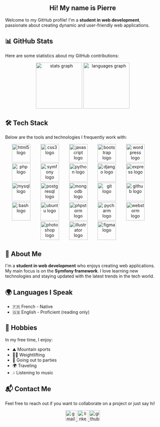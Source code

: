<h2 align="center">Hi! My name is Pierre</h2>

Welcome to my GitHub profile! I'm a **student in web development**, passionate about creating dynamic and user-friendly web applications.

## 📊 GitHub Stats

Here are some statistics about my GitHub contributions:

<div align="center">
  
  <img src="https://github-readme-stats.vercel.app/api?username=pierrenogaro&hide_title=false&hide_rank=false&show_icons=true&include_all_commits=true&count_private=true&disable_animations=false&theme=dracula&locale=en&hide_border=false" height="150" alt="stats graph" />
  <img src="https://github-readme-stats.vercel.app/api/top-langs?username=pierrenogaro&locale=en&hide_title=false&layout=compact&card_width=320&langs_count=5&theme=dracula&hide_border=false" height="150" alt="languages graph" />
  
</div>

## 🛠️ Tech Stack

Below are the tools and technologies I frequently work with:

<div align="center">
<img src="https://cdn.jsdelivr.net/gh/devicons/devicon/icons/html5/html5-original.svg" height="60" alt="html5 logo" />
<img width="25" />
<img src="https://cdn.jsdelivr.net/gh/devicons/devicon/icons/css3/css3-original.svg" height="60" alt="css3 logo" />
<img width="25" />
<img src="https://cdn.jsdelivr.net/gh/devicons/devicon/icons/javascript/javascript-original.svg" height="60" alt="javascript logo" />
<img width="25" />
<img src="https://cdn.jsdelivr.net/gh/devicons/devicon/icons/bootstrap/bootstrap-original.svg" height="60" alt="bootstrap logo" />
<img width="25" />
<img src="https://cdn.simpleicons.org/wordpress/21759B" height="60" alt="wordpress logo" />
<img width="25" />
<img src="https://cdn.jsdelivr.net/gh/devicons/devicon/icons/php/php-original.svg" height="60" alt="php logo" />
<img width="25" />
<img src="https://skillicons.dev/icons?i=symfony" height="60" alt="symfony logo" />
<img width="25" />
<img src="https://cdn.jsdelivr.net/gh/devicons/devicon/icons/python/python-original.svg" height="60" alt="python logo" />
<img width="25" />
<img src="https://cdn.jsdelivr.net/gh/devicons/devicon/icons/django/django-plain.svg" height="60" alt="django logo" />
<img width="25" />
<img src="https://cdn.jsdelivr.net/gh/devicons/devicon/icons/express/express-original.svg" height="60" alt="express logo" />
<img width="25" />
<img src="https://cdn.jsdelivr.net/gh/devicons/devicon/icons/mysql/mysql-original.svg" height="60" alt="mysql logo" />
<img width="25" />
<img src="https://cdn.jsdelivr.net/gh/devicons/devicon/icons/postgresql/postgresql-original.svg" height="60" alt="postgresql logo" />
<img width="25" />
<img src="https://cdn.jsdelivr.net/gh/devicons/devicon/icons/mongodb/mongodb-original.svg" height="60" alt="mongodb logo" />
<img width="25" />
<img src="https://cdn.jsdelivr.net/gh/devicons/devicon/icons/git/git-original.svg" height="60" alt="git logo" />
<img width="25" />
<img src="https://skillicons.dev/icons?i=github" height="60" alt="github logo" />
<img width="25" />
<img src="https://cdn.jsdelivr.net/gh/devicons/devicon/icons/bash/bash-original.svg" height="60" alt="bash logo" />
<img width="25" />
<img src="https://cdn.simpleicons.org/ubuntu/E95420" height="60" alt="ubuntu logo" />
<img width="25" />
<img src="https://cdn.jsdelivr.net/gh/devicons/devicon/icons/phpstorm/phpstorm-original.svg" height="60" alt="phpstorm logo" />
<img width="25" />
<img src="https://cdn.jsdelivr.net/gh/devicons/devicon/icons/pycharm/pycharm-original.svg" height="60" alt="pycharm logo" />
<img width="25" />
<img src="https://cdn.jsdelivr.net/gh/devicons/devicon/icons/webstorm/webstorm-original.svg" height="60" alt="webstorm logo" />
<img width="25" />
<img src="https://cdn.jsdelivr.net/gh/devicons/devicon/icons/photoshop/photoshop-plain.svg" height="60" alt="photoshop logo" />
<img width="25" />
<img src="https://cdn.jsdelivr.net/gh/devicons/devicon/icons/illustrator/illustrator-line.svg" height="60" alt="illustrator logo" />
<img width="25" />
<img src="https://cdn.jsdelivr.net/gh/devicons/devicon/icons/figma/figma-original.svg" height="60" alt="figma logo" />
<img width="25" />

</div>

## 🌟 About Me

I'm a **student in web development** who enjoys creating web applications. My main focus is on the **Symfony framework**. I love learning new technologies and staying updated with the latest trends in the tech world.

## 🌍 Languages I Speak

- 🇫🇷 French - Native
- 🇬🇧 English - Proficient (reading only)

## 🎨 Hobbies

In my free time, I enjoy:
- ⛰️ Mountain sports
- 🏋️‍♂️ Weightlifting
- 🎉 Going out to parties
- 🌍 Traveling
- 🎶 Listening to music

## 📬 Contact Me

Feel free to reach out if you want to collaborate on a project or just say hi!

<div align="center">

  <a href="mailto:pierre.nogaro@gmail.com" target="_blank">
    <img src="https://img.shields.io/static/v1?message=Gmail&logo=gmail&label=&color=D14836&logoColor=white&labelColor=&style=for-the-badge" height="35" alt="gmail logo" />
  </a>
  <a href="https://www.linkedin.com/in/pierre-nogaro/" target="_blank">
    <img src="https://img.shields.io/static/v1?message=LinkedIn&logo=linkedin&label=&color=0077B5&logoColor=white&labelColor=&style=for-the-badge" height="35" alt="linkedin logo" />
  </a>
  <a href="https://github.com/pierrenogaro" target="_blank">
    <img src="https://img.shields.io/static/v1?message=GitHub&logo=github&label=&color=181717&logoColor=white&labelColor=&style=for-the-badge" height="35" alt="github logo" />
  </a>

</div>
